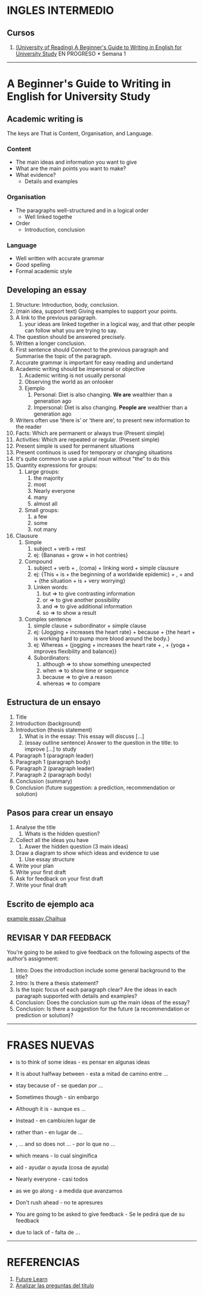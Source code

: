 # INGLES INTERMEDIO

## Cursos

1. [(University of Reading) A Beginner's Guide to Writing in English for University Study](https://www.futurelearn.com/courses/english*for*study) EN PROGRESO * Semana 1

***
# A Beginner's Guide to Writing in English for University Study

## Academic writing is

The keys are That is Content, Organisation, and Language.

### Content

* The main ideas and information you want to give
* What are the main points you want to make?
* What evidence?
  * Details and examples

### Organisation

* The paragraphs well-structured and in a logical order
  * Well linked togethe
* Order
  * Introduction, conclusion

### Language

* Well written with accurate grammar
* Good spelling
* Formal academic style

## Developing an essay

1. Structure: Introduction, body, conclusion.
2. (main idea, support text) Giving examples to support your points.
3. A link to the previous paragraph.
   1. your ideas are linked together in a logical way, and that other people can follow what you are trying to say.
4. The question should be answered precisely.
5. Written a longer conclusion.
6. First sentence should Connect to the previous paragraph and Summarise the topic of the paragraph.
7. Accurate grammar is important for easy reading and undertand
8. Academic writing should be impersonal or objective
   1. Academic writing is not usually personal
   2. Observing the world as an onlooker
   3. Ejemplo
      1. Personal: Diet is also changing. **We are** wealthier than a generation ago
      2. Impersonal: Diet is also changing. **People are** wealthier than a generation ago
9. Writers often use ‘there is’ or ‘there are’, to present new information to the reader
10. Facts: Which are permanent or always true (Present simple)
11. Activities: Which are repeated or regular. (Present simple)
12. Present simple is used for permanent situations
13. Present continuos is used for temporary or changing situations
14. It's quite common to use a plural noun without "the" to do this
15. Quantity expressions for groups:
    1. Large groups:
       1. the majority
       2. most
       3. Nearly everyone
       4. many
       5. almost all
    2. Small groups:
       1. a few
       2. some
       3. not many
16. Clausure
    1. Simple
       1. subject + verb + rest
       2. ej: {Bananas + grow + in hot contries}
    2. Compound
       1. subject + verb + , (coma) + linking word + simple clausure
       2. ej: {This + is + the beginning of a worldwide epidemic} + , + and + {the situation + is + very worrying}
       3. Linken words:
           1. but	=> to give contrasting information
           2. or => to give another possibility
           3. and	=> to give additional information
           4. so => to show a result
    3. Complex sentence
        1. simple clause + subordinator + simple clause
        2. ej: {Jogging + increases the heart rate} + because + {the heart + is working hard to pump more blood around the body.}
        3. ej: Whereas + {jogging + increases the heart rate + , + {yoga + improves flexibility and balance}}
        4. Subordinators:
           1. although =>	to show something unexpected
           2. when =>	to show time or sequence
           3. because =>	to give a reason
           4. whereas =>	to compare

## Estructura de un ensayo

1. Title
2. Introduction (background)
3. Introduction (thesis statement)
   1. What is in the essay: This essay will discuss […]
   2. (essay outline sentence) Answer to the question in the title: to improve […] to study
4. Paragraph 1 (paragraph leader)
5. Paragraph 1 (paragraph body)
6. Paragraph 2 (paragraph leader)
7. Paragraph 2 (paragraph body)
8. Conclusion (summary)
9. Conclusion (future suggestion: a prediction, recommendation or solution)

## Pasos para crear un ensayo

1. Analyse the title
   1. Whats is the hidden question?
2. Collect all the ideas you have
   1. Aswer the hidden question (3 main ideas)
3. Draw a diagram to show which ideas and evidence to use
   1. Use essay structure
4. Write your plan
5. Write your first draft
6. Ask for feedback on your first draft
7. Write your final draft

## Escrito de ejemplo aca

[example essay Chaihua](ejemplo-Chaohua.md)

## REVISAR Y DAR FEEDBACK

You’re going to be asked to give feedback on the following aspects of the author’s assignment:

1. Intro: Does the introduction include some general background to the title?
2. Intro: Is there a thesis statement?
3. Is the topic focus of each paragraph clear? Are the ideas in each paragraph supported with details and examples?
4. Conclusion: Does the conclusion sum up the main ideas of the essay?
5. Conclusion: Is there a suggestion for the future (a recommendation or prediction or solution)?



***

# FRASES NUEVAS

* is to think of some ideas - es pensar en algunas ideas

* It is about halfway between - esta a mitad de camino entre ...
* stay because of - se quedan por ...
* Sometimes though - sin embargo
* Although it is - aunque es ...
* Instead - en cambio/en lugar de
* rather than - en lugar de ...
* , ... and so does not ... - por lo que no ...
* which means - lo cual singinifica
* aid - ayudar o ayuda (cosa de ayuda)
* Nearly everyone  - casi todos
* as we go along - a medida que avanzamos
* Don't rush ahead - no te apresures
* You are going to be asked to give feedback - Se le pedirá que de su feedback
* due to lack of - falta de ...


***
# REFERENCIAS

1. [Future Learn](https://www.futurelearn.com/)
2. [Analizar las preguntas del titulo](https://www.oxbridgeessays.com/blog/analyse-explain-evaluate-answer-essay-question-words/)
